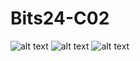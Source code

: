 # Bits24-C02
![alt text]([https://github.com/[username]/[reponame]/blob/[branch]/image.jpg?raw=true](https://github.com/TheRPlayer12/Bits24-C02/blob/main/images/Uncharted%20Trails%20%E2%80%94%20Mozilla%20Firefox%2013_04_2024%2019_04_12.png))
![alt text]([https://github.com/[username]/[reponame]/blob/[branch]/image.jpg?raw=true](https://github.com/TheRPlayer12/Bits24-C02/blob/main/images/Uncharted%20Trails%20%E2%80%94%20Mozilla%20Firefox%2013_04_2024%2019_04_19.png))
![alt text]([https://github.com/[username]/[reponame]/blob/[branch]/image.jpg?raw=true](https://github.com/TheRPlayer12/Bits24-C02/blob/main/images/Uncharted%20Trails%20%E2%80%94%20Mozilla%20Firefox%2013_04_2024%2019_04_23.png))
